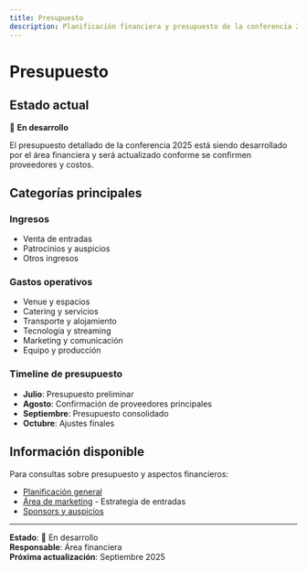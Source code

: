 ```yaml
---
title: Presupuesto
description: Planificación financiera y presupuesto de la conferencia 2025
---
```


# Presupuesto

## Estado actual

🚧 **En desarrollo**

El presupuesto detallado de la conferencia 2025 está siendo desarrollado por el área financiera y será actualizado conforme se confirmen proveedores y costos.

## Categorías principales

### **Ingresos**
- Venta de entradas
- Patrocinios y auspicios
- Otros ingresos

### **Gastos operativos**
- Venue y espacios
- Catering y servicios
- Transporte y alojamiento
- Tecnología y streaming
- Marketing y comunicación
- Equipo y producción

### **Timeline de presupuesto**
- **Julio**: Presupuesto preliminar
- **Agosto**: Confirmación de proveedores principales
- **Septiembre**: Presupuesto consolidado
- **Octubre**: Ajustes finales

## Información disponible

Para consultas sobre presupuesto y aspectos financieros:
- [Planificación general](/planificacion/overview)
- [Área de marketing](/areas/marketing-diseno/overview) - Estrategia de entradas
- [Sponsors y auspicios](/areas/finanzas/sponsors)

---

**Estado**: 🚧 En desarrollo  
**Responsable**: Área financiera  
**Próxima actualización**: Septiembre 2025